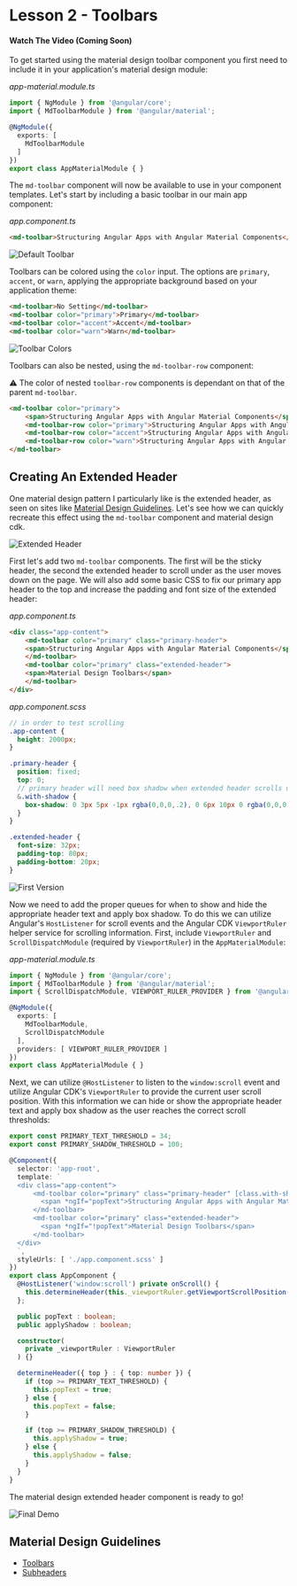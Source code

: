 # Lesson 2 - Toolbars

#### Watch The Video (Coming Soon)
 To get started using the material design toolbar component you first need to include it in your application's material design module: 

*app-material.module.ts*
```ts
import { NgModule } from '@angular/core';
import { MdToolbarModule } from '@angular/material';

@NgModule({
  exports: [
    MdToolbarModule
  ]
})
export class AppMaterialModule { }
```

The `md-toolbar` component will now be available to use in your component templates. Let's start by including a basic toolbar in our main app component:

*app.component.ts*
```html
<md-toolbar>Structuring Angular Apps with Angular Material Components</md-toolbar>
```

![Default Toolbar](https://i.imgur.com/9zppIMU.png)

Toolbars can be colored using the `color` input. The options are `primary`, `accent`, or `warn`, applying the appropriate background based on your application theme:

```html
<md-toolbar>No Setting</md-toolbar>
<md-toolbar color="primary">Primary</md-toolbar>
<md-toolbar color="accent">Accent</md-toolbar>
<md-toolbar color="warn">Warn</md-toolbar>
```
![Toolbar Colors](https://i.imgur.com/JkrwDgy.png)

Toolbars can also be nested, using the `md-toolbar-row` component: 

:warning: The color of nested `toolbar-row` components is dependant on that of the parent `md-toolbar`.

```html
<md-toolbar color="primary">
    <span>Structuring Angular Apps with Angular Material Components</span>
    <md-toolbar-row color="primary">Structuring Angular Apps with Angular Material Components</md-toolbar-row>
    <md-toolbar-row color="accent">Structuring Angular Apps with Angular Material Components</md-toolbar-row>
    <md-toolbar-row color="warn">Structuring Angular Apps with Angular Material Components</md-toolbar-row>
</md-toolbar> 
```

## Creating An Extended Header
One material design pattern I particularly like is the extended header, as seen on sites like [Material Design Guidelines](https://material.io/guidelines/). Let's see how we can quickly recreate this effect using the `md-toolbar` component and material design cdk.


![Extended Header](https://i.imgur.com/zC35Ygt.gif)

First let's add two `md-toolbar` components. The first will be the sticky header, the second the extended header to scroll under as the user moves down on the page. We will also add some basic CSS to fix our primary app header to the top and increase the padding and font size of the extended header:

*app.component.ts*
```html
<div class="app-content">
    <md-toolbar color="primary" class="primary-header">
    <span>Structuring Angular Apps with Angular Material Components</span>
    </md-toolbar>
    <md-toolbar color="primary" class="extended-header">
    <span>Material Design Toolbars</span>
    </md-toolbar>
</div>
```

*app.component.scss*
```scss
// in order to test scrolling
.app-content {
  height: 2000px;
}

.primary-header {
  position: fixed;
  top: 0;
  // primary header will need box shadow when extended header scrolls under
  &.with-shadow {
    box-shadow: 0 3px 5px -1px rgba(0,0,0,.2), 0 6px 10px 0 rgba(0,0,0,.14), 0 1px 18px 0 rgba(0,0,0,.12)
  }
}

.extended-header {
  font-size: 32px;
  padding-top: 80px;
  padding-bottom: 20px;
}
```

![First Version](https://i.imgur.com/4c5UNzC.png)

Now we need to add the proper queues for when to show and hide the appropriate header text and apply box shadow. To do this we can utilize Angular's `HostListener` for scroll events and the Angular CDK `ViewportRuler` helper service for scrolling information. First, include `ViewportRuler` and `ScrollDispatchModule` (required by `ViewportRuler`) in the `AppMaterialModule`:

*app-material.module.ts*
```ts
import { NgModule } from '@angular/core';
import { MdToolbarModule } from '@angular/material';
import { ScrollDispatchModule, VIEWPORT_RULER_PROVIDER } from '@angular/cdk/scrolling';

@NgModule({
  exports: [
    MdToolbarModule,
    ScrollDispatchModule
  ],
  providers: [ VIEWPORT_RULER_PROVIDER ]
})
export class AppMaterialModule { }
```

Next, we can utilize `@HostListener` to listen to the `window:scroll` event and utilize Angular CDK's `ViewportRuler` to provide the current user scroll position. With this information we can hide or show the appropriate header text and apply box shadow as the user reaches the correct scroll thresholds:

```ts
export const PRIMARY_TEXT_THRESHOLD = 34;
export const PRIMARY_SHADOW_THRESHOLD = 100;

@Component({
  selector: 'app-root',
  template: `
  <div class="app-content">
      <md-toolbar color="primary" class="primary-header" [class.with-shadow]="applyShadow">
        <span *ngIf="popText">Structuring Angular Apps with Angular Material Components</span>
      </md-toolbar>
      <md-toolbar color="primary" class="extended-header">
        <span *ngIf="!popText">Material Design Toolbars</span>
      </md-toolbar>
  </div>
  `,
  styleUrls: [ './app.component.scss' ]
})
export class AppComponent {
  @HostListener('window:scroll') private onScroll() {
    this.determineHeader(this._viewportRuler.getViewportScrollPosition());
  };

  public popText : boolean;
  public applyShadow : boolean;

  constructor(
    private _viewportRuler : ViewportRuler
  ) {}

  determineHeader({ top } : { top: number }) {
    if (top >= PRIMARY_TEXT_THRESHOLD) {
      this.popText = true;
    } else {
      this.popText = false;
    }

    if (top >= PRIMARY_SHADOW_THRESHOLD) {
      this.applyShadow = true;
    } else {
      this.applyShadow = false;
    }
  }
}
```

The material design extended header component is ready to go!

![Final Demo](https://i.imgur.com/3kJL2ha.gif)

## Material Design Guidelines
- [Toolbars](https://material.io/guidelines/components/toolbars.html)
- [Subheaders](https://material.io/guidelines/components/subheaders.html)